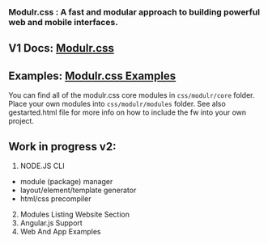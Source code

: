 
### Modulr.css : A fast and modular approach to building powerful web and mobile interfaces.
V1 Docs: [Modulr.css](https://decorator.io/modulr/) 
---

Examples: [Modulr.css Examples](https://decorator.io/modulr/templates) 
---

You can find all of the modulr.css core modules in ```css/modulr/core``` folder. 
Place your own modules into ```css/modulr/modules``` folder.
See also gestarted.html file for more info on how to include the fw into your own project.

Work in progress v2:
---
1. NODE.JS CLI
 * module (package) manager
 * layout/element/template generator
 * html/css precompiler
2. Modules Listing Website Section
3. Angular.js Support
4. Web And App Examples  
